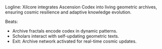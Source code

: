 ﻿---
series: 4
novella: 5
file: S4N5_CH12
type: chapter
pov: Xilcore
setting: Geometric archive â€“ living records
word_target_min: 1201
word_target_max: 2299
status: outline
---
Logline: Xilcore integrates Ascension Codex into living geometric archives, ensuring cosmic resilience and adaptive knowledge evolution.

Beats:
- Archive fractals encode codex in dynamic patterns.
- Scholars interact with self-updating geometric texts.
- Exit: Archive network activated for real-time cosmic updates.